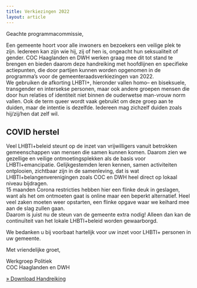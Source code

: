```yaml
---
title: Verkiezingen 2022
layout: article
---
```


Geachte programmacommissie,

Een gemeente hoort voor alle inwoners en bezoekers een veilige plek te zijn. Iedereen kan zijn wie hij, zij of hen
is, ongeacht hun seksualiteit of gender. COC Haaglanden en DWH werken graag mee dit tot stand te brengen en bieden
daarom deze handreiking met hoofdlijnen en specifieke actiepunten, die door partijen kunnen worden opgenomen in de
programma’s voor de gemeenteraadsverkiezingen van 2022.\
We gebruiken de afkorting LHBTI+, hieronder vallen homo– en biseksuele, transgender en intersekse personen, maar
ook andere groepen mensen die door hun relaties of identiteit niet binnen de ouderwetse man-vrouw norm vallen. Ook
de term queer wordt vaak gebruikt om deze groep aan te duiden, maar de intentie is dezelfde. Iedereen mag zichzelf
duiden zoals hij/zij/hen dat zelf wil.

## COVID herstel

Veel LHBTI+beleid steunt op de inzet van vrijwilligers vanuit betrokken gemeenschappen van mensen die samen kunnen
komen. Daarom zien we gezellige en veilige ontmoetingsplekken als de basis voor LHBTI+emancipatie. Gelijkgestemden
leren kennen, samen activiteiten ontplooien, zichtbaar zijn in de samenleving, dat is wat
LHBTI+belangenverenigingen zoals COC en DWH heel direct op lokaal niveau bijdragen.\
15 maanden Corona restricties hebben hier een flinke deuk in geslagen, want als het om ontmoeten gaat is online
maar een beperkt alternatief. Heel veel zaken moeten weer opstarten, een flinke opgave waar we keihard mee aan de
slag zullen gaan.\
Daarom is juist nu de steun van de gemeente extra nodig! Alleen dan kan de continuïteit van het lokale
LHBTI+beleid worden gewaarborgd.

We bedanken u bij voorbaat hartelijk voor uw inzet voor LHBTI+ personen in uw gemeente.

Met vriendelijke groet,

Werkgroep Politiek\
COC Haaglanden en DWH

[&raquo; Download Handreiking](https://drive.google.com/file/d/13zWOPIjQUS_vL7BCJYTOnABLlgh4p0gg/view)
